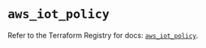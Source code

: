 # `aws_iot_policy`

Refer to the Terraform Registry for docs: [`aws_iot_policy`](https://registry.terraform.io/providers/hashicorp/aws/6.8.0/docs/resources/iot_policy).

